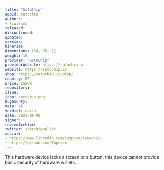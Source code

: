 ```yaml
---
title: "SatoChip"
appId: satochip
authors:
- kiwilamb
released: 
discontinued: 
updated: 
version: 
binaries: 
dimensions: [54, 85, 1]
weight: 10
provider: "SatoChip"
providerWebsite: https://satochip.io
website: https://satochip.io
shop: https://satochip.io/shop/
country: BE
price: 25EUR
repository: 
issue: 
icon: satochip.png
bugbounty: 
meta: ok
verdict: noita
date: 2021-08-08
signer: 
reviewArchive: 
twitter: satochipwallet
social: 
- https://www.linkedin.com/company/satochip
- https://github.com/Toporin
---
```


This hardware device lacks a screen or a button, this device cannot provide basic security of hardware wallets.